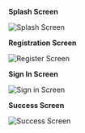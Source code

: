 **Splash Screen**

![Splash Screen](https://user-images.githubusercontent.com/62836567/159018031-7f10991d-6836-4409-a953-49423ebb4476.jpg)

**Registration Screen**

![Register Screen](https://user-images.githubusercontent.com/62836567/159018136-82b62763-3e26-4e78-8cdb-20dc30bdfe20.jpg)

**Sign In Screen**

![Sign in Screen](https://user-images.githubusercontent.com/62836567/159018217-460d5916-bb06-437f-868c-ee343a5d9f35.jpg)

**Success Screen**

![Success Screen](https://user-images.githubusercontent.com/62836567/159018285-1e6a616f-8000-4e8f-9ede-5e17f60039b6.jpg)
